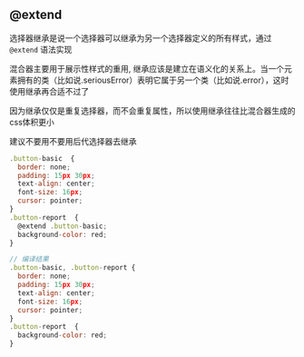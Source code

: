 
## @extend
选择器继承是说一个选择器可以继承为另一个选择器定义的所有样式，通过`@extend` 语法实现

混合器主要用于展示性样式的重用, 继承应该是建立在语义化的关系上。当一个元素拥有的类（比如说.seriousError）表明它属于另一个类（比如说.error），这时使用继承再合适不过了

因为继承仅仅是重复选择器，而不会重复属性，所以使用继承往往比混合器生成的css体积更小

建议不要用不要用后代选择器去继承
```js
.button-basic  {
  border: none;
  padding: 15px 30px;
  text-align: center;
  font-size: 16px;
  cursor: pointer;
}
.button-report  {
  @extend .button-basic;
  background-color: red;
}

// 编译结果
.button-basic, .button-report {
  border: none;
  padding: 15px 30px;
  text-align: center;
  font-size: 16px;
  cursor: pointer;
}
.button-report  {
  background-color: red;
}


```